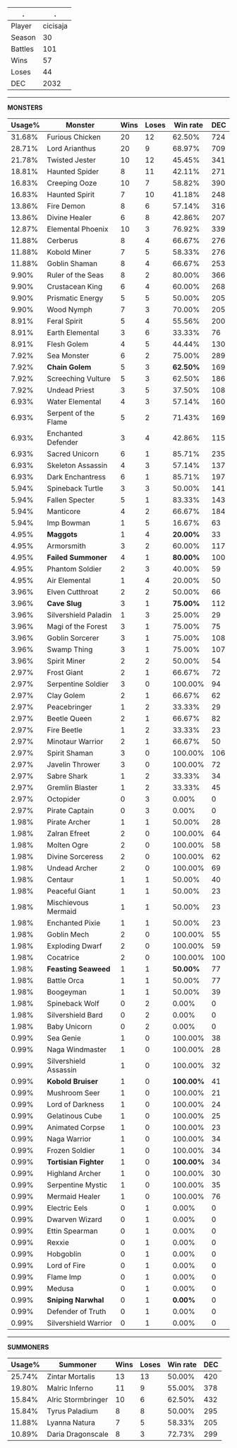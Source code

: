 .|.
|-|-
Player|cicisaja
Season|30
Battles|101
Wins|57
Loses|44
DEC|2032

---
**MONSTERS**

Usage%|Monster|Wins|Loses|Win rate|DEC|
-|-|-|-|-|-|
31.68%|Furious Chicken|20|12|62.50%|724|
28.71%|Lord Arianthus|20|9|68.97%|709|
21.78%|Twisted Jester|10|12|45.45%|341|
18.81%|Haunted Spider|8|11|42.11%|271|
16.83%|Creeping Ooze|10|7|58.82%|390|
16.83%|Haunted Spirit|7|10|41.18%|248|
13.86%|Fire Demon|8|6|57.14%|316|
13.86%|Divine Healer|6|8|42.86%|207|
12.87%|Elemental Phoenix|10|3|76.92%|339|
11.88%|Cerberus|8|4|66.67%|276|
11.88%|Kobold Miner|7|5|58.33%|276|
11.88%|Goblin Shaman|8|4|66.67%|253|
9.90%|Ruler of the Seas|8|2|80.00%|366|
9.90%|Crustacean King|6|4|60.00%|268|
9.90%|Prismatic Energy|5|5|50.00%|205|
9.90%|Wood Nymph|7|3|70.00%|205|
8.91%|Feral Spirit|5|4|55.56%|200|
8.91%|Earth Elemental|3|6|33.33%|76|
8.91%|Flesh Golem|4|5|44.44%|130|
7.92%|Sea Monster|6|2|75.00%|289|
7.92%|**Chain Golem**|5|3|**62.50%**|169|
7.92%|Screeching Vulture|5|3|62.50%|186|
7.92%|Undead Priest|3|5|37.50%|108|
6.93%|Water Elemental|4|3|57.14%|160|
6.93%|Serpent of the Flame|5|2|71.43%|169|
6.93%|Enchanted Defender|3|4|42.86%|115|
6.93%|Sacred Unicorn|6|1|85.71%|235|
6.93%|Skeleton Assassin|4|3|57.14%|137|
6.93%|Dark Enchantress|6|1|85.71%|197|
5.94%|Spineback Turtle|3|3|50.00%|141|
5.94%|Fallen Specter|5|1|83.33%|143|
5.94%|Manticore|4|2|66.67%|184|
5.94%|Imp Bowman|1|5|16.67%|63|
4.95%|**Maggots**|1|4|**20.00%**|33|
4.95%|Armorsmith|3|2|60.00%|117|
4.95%|**Failed Summoner**|4|1|**80.00%**|100|
4.95%|Phantom Soldier|2|3|40.00%|59|
4.95%|Air Elemental|1|4|20.00%|50|
3.96%|Elven Cutthroat|2|2|50.00%|66|
3.96%|**Cave Slug**|3|1|**75.00%**|112|
3.96%|Silvershield Paladin|1|3|25.00%|29|
3.96%|Magi of the Forest|3|1|75.00%|75|
3.96%|Goblin Sorcerer|3|1|75.00%|108|
3.96%|Swamp Thing|3|1|75.00%|107|
3.96%|Spirit Miner|2|2|50.00%|54|
2.97%|Frost Giant|2|1|66.67%|72|
2.97%|Serpentine Soldier|3|0|100.00%|94|
2.97%|Clay Golem|2|1|66.67%|62|
2.97%|Peacebringer|1|2|33.33%|29|
2.97%|Beetle Queen|2|1|66.67%|82|
2.97%|Fire Beetle|1|2|33.33%|23|
2.97%|Minotaur Warrior|2|1|66.67%|50|
2.97%|Spirit Shaman|3|0|100.00%|106|
2.97%|Javelin Thrower|3|0|100.00%|72|
2.97%|Sabre Shark|1|2|33.33%|34|
2.97%|Gremlin Blaster|1|2|33.33%|45|
2.97%|Octopider|0|3|0.00%|0|
2.97%|Pirate Captain|0|3|0.00%|0|
1.98%|Pirate Archer|1|1|50.00%|28|
1.98%|Zalran Efreet|2|0|100.00%|64|
1.98%|Molten Ogre|2|0|100.00%|58|
1.98%|Divine Sorceress|2|0|100.00%|62|
1.98%|Undead Archer|2|0|100.00%|69|
1.98%|Centaur|1|1|50.00%|40|
1.98%|Peaceful Giant|1|1|50.00%|23|
1.98%|Mischievous Mermaid|1|1|50.00%|23|
1.98%|Enchanted Pixie|1|1|50.00%|23|
1.98%|Goblin Mech|2|0|100.00%|55|
1.98%|Exploding Dwarf|2|0|100.00%|59|
1.98%|Cocatrice|2|0|100.00%|100|
1.98%|**Feasting Seaweed**|1|1|**50.00%**|77|
1.98%|Battle Orca|1|1|50.00%|77|
1.98%|Boogeyman|1|1|50.00%|39|
1.98%|Spineback Wolf|0|2|0.00%|0|
1.98%|Silvershield Bard|0|2|0.00%|0|
1.98%|Baby Unicorn|0|2|0.00%|0|
0.99%|Sea Genie|1|0|100.00%|38|
0.99%|Naga Windmaster|1|0|100.00%|28|
0.99%|Silvershield Assassin|1|0|100.00%|32|
0.99%|**Kobold Bruiser**|1|0|**100.00%**|41|
0.99%|Mushroom Seer|1|0|100.00%|21|
0.99%|Lord of Darkness|1|0|100.00%|24|
0.99%|Gelatinous Cube|1|0|100.00%|25|
0.99%|Animated Corpse|1|0|100.00%|23|
0.99%|Naga Warrior|1|0|100.00%|34|
0.99%|Frozen Soldier|1|0|100.00%|34|
0.99%|**Tortisian Fighter**|1|0|**100.00%**|34|
0.99%|Highland Archer|1|0|100.00%|30|
0.99%|Serpentine Mystic|1|0|100.00%|35|
0.99%|Mermaid Healer|1|0|100.00%|76|
0.99%|Electric Eels|0|1|0.00%|0|
0.99%|Dwarven Wizard|0|1|0.00%|0|
0.99%|Ettin Spearman|0|1|0.00%|0|
0.99%|Rexxie|0|1|0.00%|0|
0.99%|Hobgoblin|0|1|0.00%|0|
0.99%|Lord of Fire|0|1|0.00%|0|
0.99%|Flame Imp|0|1|0.00%|0|
0.99%|Medusa|0|1|0.00%|0|
0.99%|**Sniping Narwhal**|0|1|**0.00%**|0|
0.99%|Defender of Truth|0|1|0.00%|0|
0.99%|Silvershield Warrior|0|1|0.00%|0|

---
**SUMMONERS**

Usage%|Summoner|Wins|Loses|Win rate|DEC|
-|-|-|-|-|-|
25.74%|Zintar Mortalis|13|13|50.00%|420|
19.80%|Malric Inferno|11|9|55.00%|378|
15.84%|Alric Stormbringer|10|6|62.50%|432|
15.84%|Tyrus Paladium|8|8|50.00%|295|
11.88%|Lyanna Natura|7|5|58.33%|205|
10.89%|Daria Dragonscale|8|3|72.73%|299|
